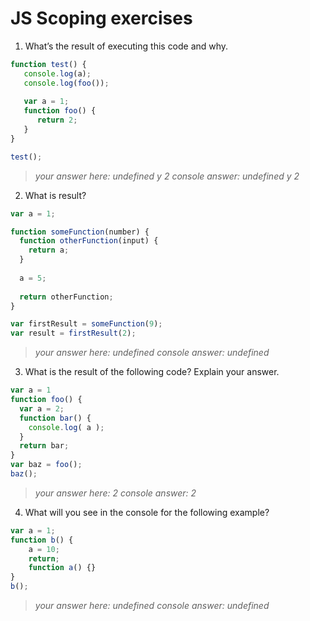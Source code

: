 # JS Scoping exercises
1. What’s the result of executing this code and why.
  ```js
  function test() {
     console.log(a);
     console.log(foo());
     
     var a = 1;
     function foo() {
        return 2;
     }
  }
  
  test();
  ```
> _your answer here: undefined y 2_
> _console answer: undefined y 2_
2. What is result?
  ```js
  var a = 1; 
  
  function someFunction(number) {
    function otherFunction(input) {
      return a;
    }
    
    a = 5;
    
    return otherFunction;
  }
  
  var firstResult = someFunction(9);
  var result = firstResult(2);
  ```
> _your answer here: undefined_
> _console answer: undefined_
3. What is the result of the following code? Explain your answer.
  ```js
  var a = 1
  function foo() {
    var a = 2;
    function bar() {
      console.log( a );
    }
    return bar;
  }
  var baz = foo();
  baz();
  ``` 
> _your answer here: 2_
> _console answer: 2_
4. What will you see in the console for the following example?
  ```js
  var a = 1; 
  function b() { 
      a = 10; 
      return; 
      function a() {} 
  } 
  b(); 
  ```
> _your answer here: undefined_
> _console answer: undefined_